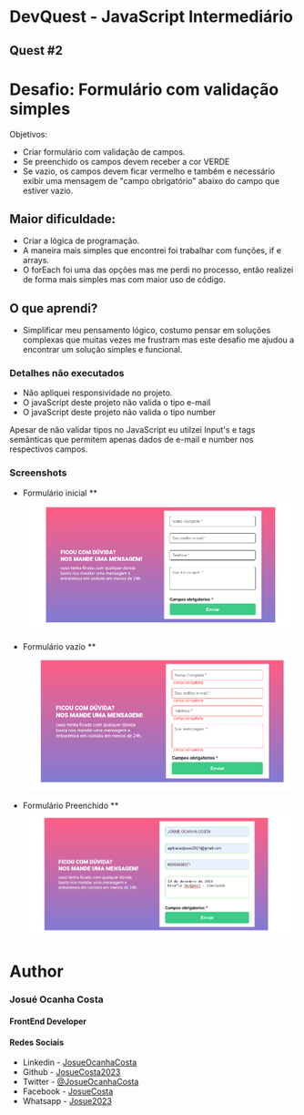 # DevQuest - JavaScript Intermediário
## Quest #2


# Desafio: Formulário com validação simples
Objetivos:
* Criar formulário com validação de campos.
* Se preenchido os campos devem receber a cor VERDE 
* Se vazio, os campos devem ficar vermelho e também e necessário exibir uma mensagem de "campo obrigatório" abaixo do campo que estiver vazio.

## Maior dificuldade:
* Criar a lógica de programação.
* A maneira mais simples que encontrei foi trabalhar com funções, if e arrays.
* O forEach foi uma das opções mas me perdi no processo, então realizei de forma mais simples mas com maior uso de código.

## O que aprendi?
* Simplificar meu pensamento lógico, costumo pensar em soluções complexas que muitas vezes me frustram mas este desafio me ajudou a encontrar um solução simples e funcional.

### Detalhes não executados
* Não apliquei responsividade no projeto.
* O javaScript deste projeto não valida o tipo e-mail
* O javaScript deste projeto não valida o tipo number

Apesar de não validar tipos no JavaScript eu utilzei Input's e tags semânticas que permitem apenas dados de e-mail e number nos respectivos campos. 


### Screenshots
* Formulário inicial
** ![Imagem inicial do formulario](./assets/designer/default.png)

* Formulário vazio
** ![Imagem Formulário Vazio](./assets/designer/default-red.png)

* Formulário Preenchido
** ![Imagem Formulário preenchido](./assets/designer/default-green.png)


# Author
### Josué Ocanha Costa
#### FrontEnd Developer
#### Redes Sociais

- Linkedin - [JosueOcanhaCosta](https://www.linkedin.com/in/josue-ocanha-costa/)
- Github - [JosueCosta2023](https://github.com/JosueCosta2023)
- Twitter - [@JosueOcanhaCosta](https://twitter.com/josue_ocanha)
- Facebook - [JosueCosta](https://www.facebook.com/JosueOcanhaCosta2023)
- Whatsapp - [Josue2023](https://wa.me/5565996408371?text=Ol%C3%A1%2C+encontrei+seu+whatsapp+no+Github.+Gostaria+de+falar+sobre+seus+projetos.)
